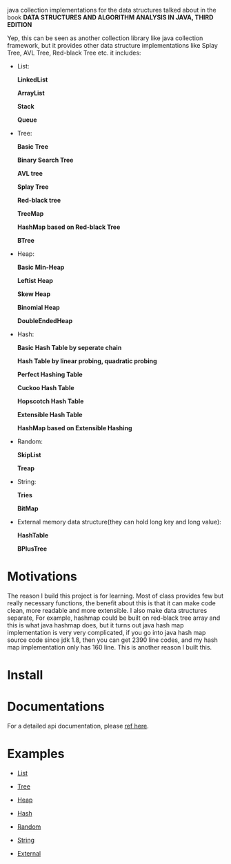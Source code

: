 java collection implementations for the data structures talked about in
the book **DATA STRUCTURES AND ALGORITHM ANALYSIS IN JAVA, THIRD EDITION**

Yep, this can be seen as another collection library like java collection
framework, but it provides other data structure implementations like
Splay Tree, AVL Tree, Red-black Tree etc. it includes:

* List: </p>
**LinkedList** </p>
**ArrayList** </p>
**Stack** </p>
**Queue**

* Tree: </p>
**Basic Tree** </p>
**Binary Search Tree** </p>
**AVL tree** </p>
**Splay Tree** </p>
**Red-black tree** </p>
**TreeMap** </p>
**HashMap based on Red-black Tree** </p>
**BTree**

* Heap: </p>
**Basic Min-Heap** </p>
**Leftist Heap** </p>
**Skew Heap** </p>
**Binomial Heap** </p>
**DoubleEndedHeap** </p>

* Hash: </p>
**Basic Hash Table by seperate chain** </p>
**Hash Table by linear probing, quadratic probing** </p>
**Perfect Hashing Table** </p>
**Cuckoo Hash Table** </p>
**Hopscotch Hash Table** </p>
**Extensible Hash Table** </p>
**HashMap based on Extensible Hashing** </p>

* Random: </p>
**SkipList** </p>
**Treap**

* String: </p>
**Tries** </p>
**BitMap**

* External memory data structure(they can hold long key and long value): </p>
**HashTable**</p>
**BPlusTree**

# Motivations

The reason I build this project is for learning. Most of class provides
few but really necessary functions, the benefit about this is that it
can make code clean, more readable and more extensible. I also make
data structures separate, For example, hashmap could be built on
red-black tree array and this is what java hashmap does, but it turns
out java hash map implementation is very very complicated, if you go
into java hash map source code since jdk 1.8, then you can get 2390 line
codes, and my hash map implementation only has 160 line. This is
another reason I built this.

# Install


# Documentations
For a detailed api documentation, please [ref here]().

# Examples

* [List](https://github.com/xiaobogaga/data-structure/tree/master/src/main/java/com/tomzhu/list)

* [Tree](https://github.com/xiaobogaga/data-structure/tree/master/src/main/java/com/tomzhu/tree)

* [Heap](https://github.com/xiaobogaga/data-structure/tree/master/src/main/java/com/tomzhu/heap)

* [Hash](https://github.com/xiaobogaga/data-structure/tree/master/src/main/java/com/tomzhu/hash)

* [Random]()

* [String]()

* [External]()
